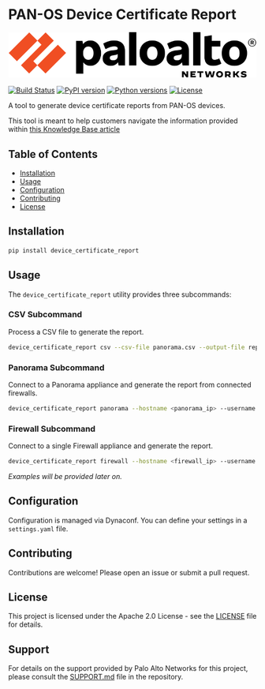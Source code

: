# PAN-OS Device Certificate Report

![Banner Image](device_certificate_report/assets/logo.svg)

[![Build Status](https://github.com/cdot65/device-certificate-report/actions/workflows/ci.yml/badge.svg)](https://github.com/cdot65/device-certificate-report/actions/workflows/ci.yml)
[![PyPI version](https://badge.fury.io/py/device_certificate_report.svg)](https://badge.fury.io/py/device_certificate_report)
[![Python versions](https://img.shields.io/pypi/pyversions/device_certificate_report.svg)](https://pypi.org/project/device_certificate_report/)
[![License](https://img.shields.io/github/license/cdot65/device-certificate-report.svg)](https://github.com/cdot65/device-certificate-report/blob/main/LICENSE)

A tool to generate device certificate reports from PAN-OS devices.

This tool is meant to help customers navigate the information provided within [this Knowledge Base article](https://live.paloaltonetworks.com/t5/customer-advisories/update-to-additional-pan-os-certificate-expirations-and-new/ta-p/572158)

## Table of Contents

- [Installation](#installation)
- [Usage](#usage)
- [Configuration](#configuration)
- [Contributing](#contributing)
- [License](#license)

## Installation

```bash
pip install device_certificate_report
```

## Usage

The `device_certificate_report` utility provides three subcommands:

### CSV Subcommand

Process a CSV file to generate the report.

```bash
device_certificate_report csv --csv-file panorama.csv --output-file report.pdf
```

### Panorama Subcommand

Connect to a Panorama appliance and generate the report from connected firewalls.

```bash
device_certificate_report panorama --hostname <panorama_ip> --username <user> --password <password> --output-file report.pdf
```

### Firewall Subcommand

Connect to a single Firewall appliance and generate the report.

```bash
device_certificate_report firewall --hostname <firewall_ip> --username <user> --password <password> --output-file report.pdf
```

*Examples will be provided later on.*

## Configuration

Configuration is managed via Dynaconf. You can define your settings in a `settings.yaml` file.

## Contributing

Contributions are welcome! Please open an issue or submit a pull request.


## License

This project is licensed under the Apache 2.0 License - see the [LICENSE](./LICENSE) file for details.


## Support

For details on the support provided by Palo Alto Networks for this project, please consult the [SUPPORT.md](./SUPPORT.md) file in the repository.
